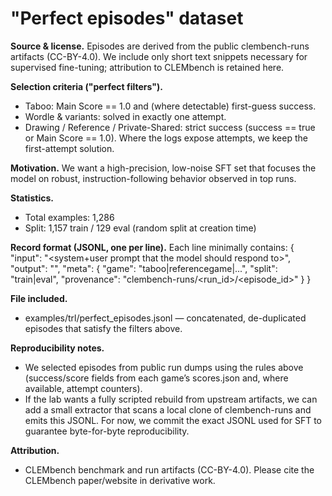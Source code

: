 # "Perfect episodes" dataset

**Source & license.** Episodes are derived from the public clembench-runs artifacts (CC-BY-4.0). We include only short text snippets necessary for supervised fine-tuning; attribution to CLEMbench is retained here.

**Selection criteria ("perfect filters").**
- Taboo: Main Score == 1.0 and (where detectable) first-guess success.
- Wordle & variants: solved in exactly one attempt.
- Drawing / Reference / Private-Shared: strict success (success == true or Main Score == 1.0). Where the logs expose attempts, we keep the first-attempt solution.

**Motivation.** We want a high-precision, low-noise SFT set that focuses the model on robust, instruction-following behavior observed in top runs.

**Statistics.**
- Total examples: 1,286
- Split: 1,157 train / 129 eval (random split at creation time)

**Record format (JSONL, one per line).**
Each line minimally contains:
{
  "input": "<system+user prompt that the model should respond to>",
  "output": "<target assistant message>",
  "meta": {
    "game": "taboo|referencegame|...",
    "split": "train|eval",
    "provenance": "clembench-runs/<run_id>/<episode_id>"
  }
}

**File included.**
- examples/trl/perfect_episodes.jsonl — concatenated, de-duplicated episodes that satisfy the filters above.

**Reproducibility notes.**
- We selected episodes from public run dumps using the rules above (success/score fields from each game’s scores.json and, where available, attempt counters).
- If the lab wants a fully scripted rebuild from upstream artifacts, we can add a small extractor that scans a local clone of clembench-runs and emits this JSONL. For now, we commit the exact JSONL used for SFT to guarantee byte-for-byte reproducibility.

**Attribution.**
- CLEMbench benchmark and run artifacts (CC-BY-4.0). Please cite the CLEMbench paper/website in derivative work.
